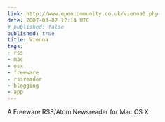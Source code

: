 ```yaml
---
link: http://www.opencommunity.co.uk/vienna2.php
date: 2007-03-07 12:14 UTC
# published: false
published: true
title: Vienna
tags:
- rss
- mac
- osx
- freeware
- rssreader
- blogging
- app
---
```


A Freeware RSS/Atom Newsreader for Mac OS X
